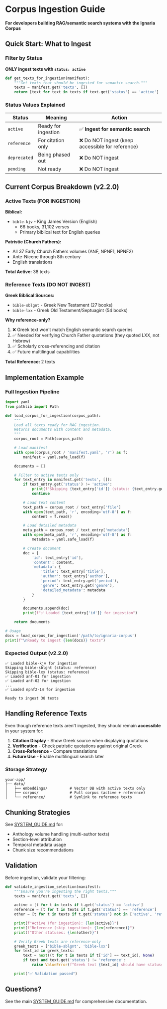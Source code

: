 # Corpus Ingestion Guide

**For developers building RAG/semantic search systems with the Ignaria Corpus**

## Quick Start: What to Ingest

### Filter by Status

**ONLY ingest texts with `status: active`**

```python
def get_texts_for_ingestion(manifest):
    """Get texts that should be ingested for semantic search."""
    texts = manifest.get('texts', [])
    return [text for text in texts if text.get('status') == 'active']
```

### Status Values Explained

| Status | Meaning | Action |
|--------|---------|--------|
| `active` | Ready for ingestion | ✅ **Ingest for semantic search** |
| `reference` | For citation only | ❌ Do NOT ingest (keep accessible for reference) |
| `deprecated` | Being phased out | ❌ Do NOT ingest |
| `pending` | Not ready | ❌ Do NOT ingest |

## Current Corpus Breakdown (v2.2.0)

### Active Texts (FOR INGESTION)

**Biblical:**
- `bible-kjv` - King James Version (English)
  - 66 books, 31,102 verses
  - Primary biblical text for English queries

**Patristic (Church Fathers):**
- All 37 Early Church Fathers volumes (ANF, NPNF1, NPNF2)
- Ante-Nicene through 8th century
- English translations

**Total Active:** 38 texts

### Reference Texts (DO NOT INGEST)

**Greek Biblical Sources:**
- `bible-sblgnt` - Greek New Testament (27 books)
- `bible-lxx` - Greek Old Testament/Septuagint (54 books)

**Why reference-only?**
1. ❌ Greek text won't match English semantic search queries
2. ✅ Needed for verifying Church Father quotations (they quoted LXX, not Hebrew)
3. ✅ Scholarly cross-referencing and citation
4. ✅ Future multilingual capabilities

**Total Reference:** 2 texts

## Implementation Example

### Full Ingestion Pipeline

```python
import yaml
from pathlib import Path

def load_corpus_for_ingestion(corpus_path):
    """
    Load all texts ready for RAG ingestion.
    Returns documents with content and metadata.
    """
    corpus_root = Path(corpus_path)

    # Load manifest
    with open(corpus_root / 'manifest.yaml', 'r') as f:
        manifest = yaml.safe_load(f)

    documents = []

    # Filter to active texts only
    for text_entry in manifest.get('texts', []):
        if text_entry.get('status') != 'active':
            print(f"Skipping {text_entry['id']} (status: {text_entry.get('status')})")
            continue

        # Load text content
        text_path = corpus_root / text_entry['file']
        with open(text_path, 'r', encoding='utf-8') as f:
            content = f.read()

        # Load detailed metadata
        meta_path = corpus_root / text_entry['metadata']
        with open(meta_path, 'r', encoding='utf-8') as f:
            metadata = yaml.safe_load(f)

        # Create document
        doc = {
            'id': text_entry['id'],
            'content': content,
            'metadata': {
                'title': text_entry['title'],
                'author': text_entry['author'],
                'period': text_entry.get('period'),
                'genre': text_entry.get('genre'),
                'detailed_metadata': metadata
            }
        }

        documents.append(doc)
        print(f"✅ Loaded {text_entry['id']} for ingestion")

    return documents

# Usage
docs = load_corpus_for_ingestion('/path/to/ignaria-corpus')
print(f"\nReady to ingest {len(docs)} texts")
```

### Expected Output (v2.2.0)

```
✅ Loaded bible-kjv for ingestion
Skipping bible-sblgnt (status: reference)
Skipping bible-lxx (status: reference)
✅ Loaded anf-01 for ingestion
✅ Loaded anf-02 for ingestion
...
✅ Loaded npnf2-14 for ingestion

Ready to ingest 38 texts
```

## Handling Reference Texts

Even though reference texts aren't ingested, they should remain **accessible** in your system for:

1. **Citation Display** - Show Greek source when displaying quotations
2. **Verification** - Check patristic quotations against original Greek
3. **Cross-Reference** - Compare translations
4. **Future Use** - Enable multilingual search later

### Storage Strategy

```
your-app/
├── data/
│   ├── embeddings/          # Vector DB with active texts only
│   ├── corpus/              # Full corpus (active + reference)
│   └── reference/           # Symlink to reference texts
```

## Chunking Strategies

See [SYSTEM_GUIDE.md](../SYSTEM_GUIDE.md) for:
- Anthology volume handling (multi-author texts)
- Section-level attribution
- Temporal metadata usage
- Chunk size recommendations

## Validation

Before ingestion, validate your filtering:

```python
def validate_ingestion_selection(manifest):
    """Ensure you're ingesting the right texts."""
    texts = manifest.get('texts', [])

    active = [t for t in texts if t.get('status') == 'active']
    reference = [t for t in texts if t.get('status') == 'reference']
    other = [t for t in texts if t.get('status') not in ['active', 'reference']]

    print(f"Active (for ingestion): {len(active)}")
    print(f"Reference (skip ingestion): {len(reference)}")
    print(f"Other statuses: {len(other)}")

    # Verify Greek texts are reference-only
    greek_texts = ['bible-sblgnt', 'bible-lxx']
    for text_id in greek_texts:
        text = next((t for t in texts if t['id'] == text_id), None)
        if text and text.get('status') != 'reference':
            raise ValueError(f"Greek text {text_id} should have status='reference'")

    print("✅ Validation passed")
```

## Questions?

See the main [SYSTEM_GUIDE.md](../SYSTEM_GUIDE.md) for comprehensive documentation.
